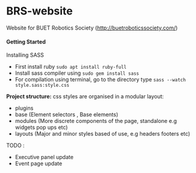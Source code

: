 # BRS-website
Website for BUET Robotics Society  (http://buetroboticssociety.com/)


#### Getting Started
Installing SASS
- First install ruby `sudo apt install ruby-full`
- Install sass compiler using `sudo gem install sass`
- For compilation using terminal, go to the directory type `sass --watch style.sass:style.css`

**Project structure:**
css styles are organised in a modular layout:
- plugins
- base (Element selectors , Base elements)
- modules (More discrete components of the page, standalone e.g widgets pop ups etc)
- layouts (Major and minor styles based of use, e.g headers footers etc)

TODO :

- Executive panel update
- Event page update
